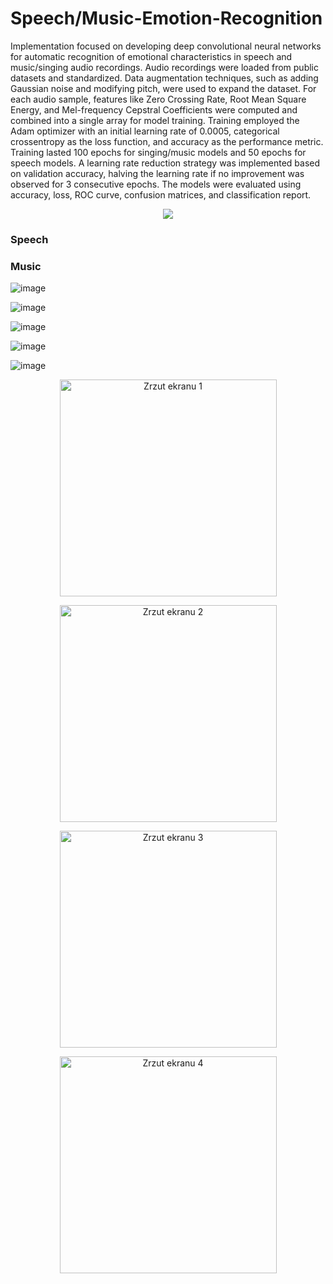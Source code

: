 # Speech/Music-Emotion-Recognition
Implementation focused on developing deep convolutional neural networks for automatic recognition of emotional characteristics in speech and music/singing audio recordings. Audio recordings were loaded from public datasets and standardized. Data augmentation techniques, such as adding Gaussian noise and modifying pitch, were used to expand the dataset. For each audio sample, features like Zero Crossing Rate, Root Mean Square Energy, and Mel-frequency Cepstral Coefficients were computed and combined into a single array for model training. Training employed the Adam optimizer with an initial learning rate of 0.0005, categorical crossentropy as the loss function, and accuracy as the performance metric. Training lasted 100 epochs for singing/music models and 50 epochs for speech models. A learning rate reduction strategy was implemented based on validation accuracy, halving the learning rate if no improvement was observed for 3 consecutive epochs. The models were evaluated using accuracy, loss, ROC curve, confusion matrices, and classification report. 

<p align="center">
    <img src="https://github.com/PatrykSpierewka/Speech-Emotion-Recognition/assets/101202344/1b66f045-444d-4732-9cfc-a7a8f8291583">
</p>



### Speech


### Music
<p align="center">
  
  ![image](https://github.com/PatrykSpierewka/Speech-Emotion-Recognition/assets/101202344/eaff216f-5051-4bf1-900d-1557992217b2)
  
  ![image](https://github.com/PatrykSpierewka/Speech-Emotion-Recognition/assets/101202344/52133209-bbdd-4f60-a794-3be0810b8b4a)

  ![image](https://github.com/PatrykSpierewka/Speech-Emotion-Recognition/assets/101202344/31fa649b-d0e1-43d4-b0cf-f8b7d32917d3)

  ![image](https://github.com/PatrykSpierewka/Speech-Emotion-Recognition/assets/101202344/6f245dc7-1754-4c03-b7f4-3c6cec80aa17)

  ![image](https://github.com/PatrykSpierewka/Speech-Emotion-Recognition/assets/101202344/bf6867dd-bd1b-4379-b129-3e234e1bdde1)

</p>

<p align="center">
    <img width="347" alt="Zrzut ekranu 1" src="https://github.com/PatrykSpierewka/Speech-Emotion-Recognition/assets/101202344/c60f0ae0-5fab-4d59-bd92-b9556b35cfd4">
</p>

<p align="center">
    <img width="347" alt="Zrzut ekranu 2" src="https://github.com/PatrykSpierewka/Speech-Emotion-Recognition/assets/101202344/31fa649b-d0e1-43d4-b0cf-f8b7d32917d3">
</p>

<p align="center">
    <img width="347" alt="Zrzut ekranu 3" src="https://github.com/PatrykSpierewka/Speech-Emotion-Recognition/assets/101202344/6f245dc7-1754-4c03-b7f4-3c6cec80aa17">
</p>

<p align="center">
    <img width="347" alt="Zrzut ekranu 4" src="https://github.com/PatrykSpierewka/Speech-Emotion-Recognition/assets/101202344/bf6867dd-bd1b-4379-b129-3e234e1bdde1">
</p>
